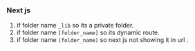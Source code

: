### Next js

1. if folder name `_lib` so its a private folder.
2. if folder name `[folder_name]` so its dynamic route.
3. if folder name `(folder_name)` so next js not showing it in url .
